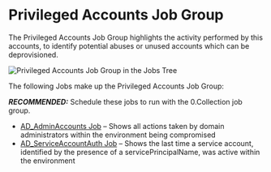 # Privileged Accounts Job Group

The Privileged Accounts Job Group highlights the activity performed by this accounts, to identify potential abuses or unused accounts which can be deprovisioned.

![Privileged Accounts Job Group in the Jobs Tree](/img/product_docs/accessanalyzer/accessanalyzer/enterpriseauditor/admin/hostmanagement/jobstree.png)

The following Jobs make up the Privileged Accounts Job Group:

___RECOMMENDED:___ Schedule these jobs to run with the 0.Collection job group.

- [AD\_AdminAccounts Job](/docs/accessanalyzer/accessanalyzer/enterpriseauditor/solutions/activedirectory/activity/privilegedaccounts/ad_adminaccounts.md) – Shows all actions taken by domain administrators within the environment being compromised
- [AD\_ServiceAccountAuth Job](/docs/accessanalyzer/accessanalyzer/enterpriseauditor/solutions/activedirectory/activity/privilegedaccounts/ad_serviceaccountauth.md) – Shows the last time a service account, identified by the presence of a servicePrincipalName, was active within the environment
